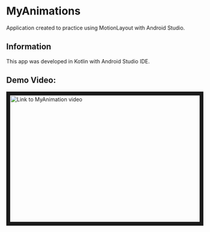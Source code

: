 # MyAnimations
Application created to practice using MotionLayout with Android Studio.

## Information
This app was developed in Kotlin with Android Studio IDE.

## Demo Video:
<a href="http://www.youtube.com/watch?feature=player_embedded&v=uP6z-rJvPxI"
target="_blank"><img src="https://github.com/AironGomes/Imagens/blob/main/myAnimation.JPG" 
alt="Link to MyAnimation video" width="596" height="336" border="10" /></a>
